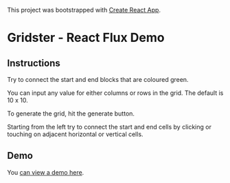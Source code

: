 This project was bootstrapped with [Create React App](https://github.com/facebookincubator/create-react-app).

# Gridster - React Flux Demo

## Instructions

Try to connect the start and end blocks that are coloured green.

You can input any value for either columns or rows in the grid. The default is 10 x 10.

To generate the grid, hit the generate button.

Starting from the left try to connect the start and end cells by clicking or touching on adjacent horizontal or vertical cells.

## Demo

You [can view a demo here](http://dev.danlobo.co.uk/devproto/react-gridster-demo/build/).